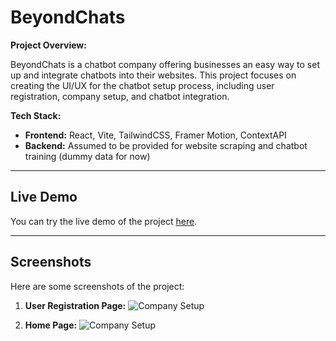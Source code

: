 # BeyondChats 

**Project Overview:**

BeyondChats is a chatbot company offering businesses an easy way to set up and integrate chatbots into their websites. This project focuses on creating the UI/UX for the chatbot setup process, including user registration, company setup, and chatbot integration.

**Tech Stack:**
- **Frontend:** React, Vite, TailwindCSS, Framer Motion, ContextAPI
- **Backend:** Assumed to be provided for website scraping and chatbot training (dummy data for now)

---

## Live Demo

You can try the live demo of the project [here](https://beyond-chat-assign.vercel.app/).

---

## Screenshots

Here are some screenshots of the project:

1. **User Registration Page:**
      ![Company Setup](https://iili.io/2ZVOwXa.md.jpg)

2. **Home Page:**
   ![Company Setup](https://media-hosting.imagekit.io//c489dc2919a647fe/Screenshot%202025-02-01%20190751.png?Expires=1833025390&Key-Pair-Id=K2ZIVPTIP2VGHC&Signature=wPNk8Mq3oKjmC2JILw-sEtUGL8PrRFqAFGggFlzU7Jytb3nfBbl4kjU6vBLrgfJPZ9k-IxzW2A9MQLV1YKpQlqLLGhDWny1zParx0RadUZWzijrmYF9tki0srB4ooQN5hHoiL2KMdrOsI9295m1GxS0fJbS929tY0KLcojMjRWb0RZYDigo4HDN3VAiYhq~8WJEtfMfaSK~qr6b2EgeASyQ7nNplRipn7BiN9PxLQizeVcLqzTefceVvrm5xuAEo41nQiZ~gUlV8zWisbveU6eiBKlhCeKr-19vXXVixXVPGOCI-1KGOm~UU6NuEWFRzfEfWCHCOD3UAxlK2aQkfkA__)



